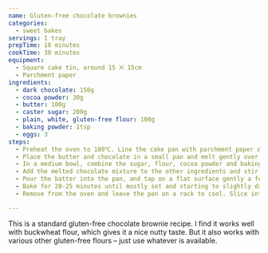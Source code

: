 ```yaml
---
name: Gluten-free chocolate brownies
categories:
  - sweet bakes
servings: 1 tray
prepTime: 10 minutes
cookTime: 30 minutes
equipment:
  - Square cake tin, around 15 ⨉ 15cm
  - Parchment paper
ingredients:
  - dark chocolate: 150g
  - cocoa powder: 30g
  - butter: 100g
  - caster sugar: 200g
  - plain, white, gluten-free flour: 100g
  - baking powder: 1tsp
  - eggs: 3
steps:
  - Preheat the oven to 180℃. Line the cake pan with parchment paper and grease with a little butter.
  - Place the butter and chocolate in a small pan and melt gently over a low heat, stirring until combined. Remove from the heat.
  - In a medium bowl, combine the sugar, flour, cocoa powder and baking powder, then beat in the eggs.
  - Add the melted chocolate mixture to the other ingredients and stir to combine thoroughly.
  - Pour the batter into the pan, and tap on a flat surface gently a few times to level out the mix.
  - Bake for 20-25 minutes until mostly set and starting to slightly darken around the edges. It should still be a little wobbly in the middle.
  - Remove from the oven and leave the pan on a rack to cool. Slice into squares of whatever size suits.

---
```


This is a standard gluten-free chocolate brownie recipe. I find it works well with buckwheat flour, which gives it a nice nutty taste. But it also works with various other gluten-free flours – just use whatever is available.
